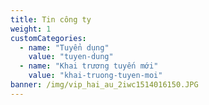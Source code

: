 ```yaml
---
title: Tin công ty
weight: 1
customCategories:
  - name: "Tuyển dụng"
    value: "tuyen-dung"
  - name: "Khai trương tuyến mới"
    value: "khai-truong-tuyen-moi"
banner: /img/vip_hai_au_2iwc1514016150.JPG
---
```

